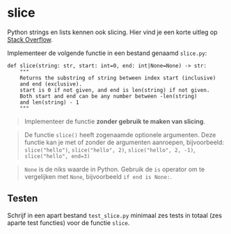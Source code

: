 # slice

Python strings en lists kennen ook slicing. Hier vind je een korte uitleg op [Stack Overflow](https://stackoverflow.com/a/509295).

Implementeer de volgende functie in een bestand genaamd `slice.py`:

    def slice(string: str, start: int=0, end: int|None=None) -> str:
        """
        Returns the substring of string between index start (inclusive)
        and end (exclusive).
        start is 0 if not given, and end is len(string) if not given.
        Both start and end can be any number between -len(string)
        and len(string) - 1
        """

> Implementeer de functie **zonder gebruik te maken van slicing**.

> De functie `slice()` heeft zogenaamde optionele argumenten. Deze functie kan je met of zonder de argumenten aanroepen, bijvoorbeeld: `slice("hello")`, `slice("hello", 2)`, `slice("hello", 2, -1)`, `slice("hello", end=3)` 

> `None` is de niks waarde in Python. Gebruik de `is` operator om te vergelijken met `None`, bijvoorbeeld `if end is None:`. 

## Testen

Schrijf in een apart bestand `test_slice.py` minimaal zes tests in totaal (zes aparte test functies) voor de functie `slice`.